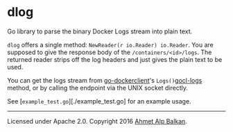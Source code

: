 # dlog

Go library to parse the binary Docker Logs stream into plain text.

`dlog` offers a single method: `NewReader(r io.Reader) io.Reader`. You are
supposed to give the response body of the `/containers/<id>/logs`. The returned
reader strips off the log headers and just gives the plain text to be used.

You can get the logs stream from [go-dockerclient][gocl]'s `Logs()`[gocl-logs] method,
or by calling the endpoint via the UNIX socket directly.

See [`example_test.go`][./example_test.go] for an example usage.

[gocl]: https://github.com/fsouza/go-dockerclient
[gocl-logs]: https://godoc.org/github.com/fsouza/go-dockerclient#Client.Logs

-----

Licensed under Apache 2.0. Copyright 2016 [Ahmet Alp Balkan][ab].

[ab]: https://ahmetalpbalkan.com/
